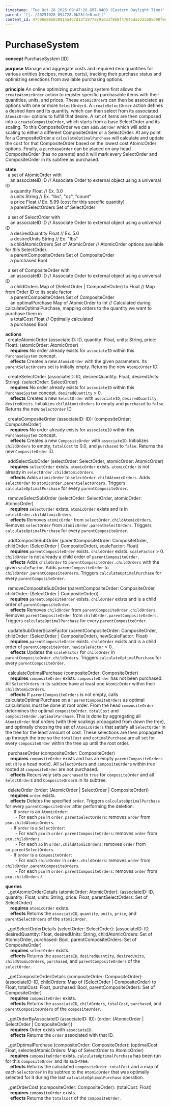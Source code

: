 ```yaml
---
timestamp: 'Tue Oct 28 2025 09:47:28 GMT-0400 (Eastern Daylight Time)'
parent: '[[../20251028_094728.0b28ffe0.md]]'
content_id: 47c08e98b030914a467d13f2977a891dd3f8b8f47645da2225b05d90f0ebb2bb
---
```


# PurchaseSystem

**concept** PurchaseSystem \[ID]

**purpose** Manage and aggregate costs and required item quantities for various entities (recipes, menus, carts), tracking their purchase status and optimizing selections from available purchasing options.

**principle** An online optimizing purchasing system first allows the `createAtomicOrder` action to register specific purchasable items with their quantities, units, and prices. These `AtomicOrder`s can then be associated as options with one or more `SelectOrder`s. A `createSelectOrder` action defines a desired item and its quantity, which can then select from its associated `AtomicOrder` options to fulfill that desire. A set of items are then composed into a `createCompositeOrder`, which starts from a base SelectOrder and its scaling. To this CompositeOrder we can `addSubOrder` which will add a scaling to either a different CompositeOrder or a SelectOrder. At any point for a CompositeOrder a `calculateOptimalPurchase` will calculate and update the cost for that CompositeOrder based on the lowest cost AtomicOrder options. Finally, a `purchaseOrder` can be placed on any head CompositeOrder (has no parents) and it will mark every SelectOrder and CompositeOrder in its subtree as purchased.

**state**\
  a set of AtomicOrder with\
    an associateID ID // Associate Order to external object using a universal ID\
    a quantity Float // Ex. 3.0\
    a units String // Ex. "lbs", "oz", "count"\
    a price Float // Ex. 5.99 (cost for this specific quantity)\
    a parentSelectOrders Set of SelectOrder

  a set of SelectOrder with\
    an associateID ID // Associate Order to external object using a universal ID\
    a desiredQuantity Float // Ex. 5.0\
    a desiredUnits String // Ex. "lbs"\
    a childAtomicOrders Set of AtomicOrder // AtomicOrder options available for *this* SelectOrder.\
    a parentCompositeOrders Set of CompositeOrder\
    a purchased Bool

  a set of CompositeOrder with\
    an associateID ID // Associate Order to external object using a universal ID\
    a childOrders Map of (SelectOrder | CompositeOrder) to Float // Map from Order ID to its scale factor\
    a parentCompositeOrders Set of CompositeOrder\
    an optimalPurchase Map of AtomicOrder to Int // Calculated during calculateOptimalPurchase, mapping orders to the quantity we want to purchase them in\
    a totalCost Float // Optimally calculated\
    a purchased Bool

**actions**\
  createAtomicOrder (associateID: ID, quantity: Float, units: String, price: Float): (atomicOrder: AtomicOrder)\
    **requires** No order already exists for `associateID` within this `PurchaseSystem` concept.\
    **effects** Creates a new `AtomicOrder` with the given parameters. Its `parentSelectOrders` set is initially empty. Returns the new `AtomicOrder` ID.

  createSelectOrder (associateID: ID, desiredQuantity: Float, desiredUnits: String): (selectOrder: SelectOrder)\
    **requires** No order already exists for `associateID` within this `PurchaseSystem` concept. `desiredQuantity` > 0.\
    **effects** Creates a new `SelectOrder` with `associateID`, `desiredQuantity`, `desiredUnits`. Initializes `childAtomicOrders` to empty and `purchased` to `false`. Returns the new `SelectOrder` ID.

  createCompositeOrder (associateID: ID): (compositeOrder: CompositeOrder)\
    **requires** No order already exists for `associateID` within this `PurchaseSystem` concept.\
    **effects** Creates a new `CompositeOrder` with `associateID`. Initializes `childOrders` to empty, `totalCost` to 0.0, and `purchased` to `false`. Returns the new `CompositeOrder` ID.

  addSelectSubOrder (selectOrder: SelectOrder, atomicOrder: AtomicOrder)\
    **requires** `selectOrder` exists. `atomicOrder` exists. `atomicOrder` is not already in `selectOrder.childAtomicOrders`.\
    **effects** Adds `atomicOrder` to `selectOrder.childAtomicOrders`. Adds `selectOrder` to `atomicOrder.parentSelectOrders`. Triggers `calculateOptimalPurchase` for every `parentCompositeOrder`.

  removeSelectSubOrder (selectOrder: SelectOrder, atomicOrder: AtomicOrder)\
    **requires** `selectOrder` exists. `atomicOrder` exists and is in `selectOrder.childAtomicOrders`.\
    **effects** Removes `atomicOrder` from `selectOrder.childAtomicOrders`. Removes `selectOrder` from `atomicOrder.parentSelectOrders`. Triggers `calculateOptimalPurchase` for every `parentCompositeOrder`.

  addCompositeSubOrder (parentCompositeOrder: CompositeOrder, childOrder: (SelectOrder | CompositeOrder), scaleFactor: Float)\
    **requires** `parentCompositeOrder` exists. `childOrder` exists. `scaleFactor` > 0. `childOrder` is not already a child order of `parentCompositeOrder`.\
    **effects** Adds `childOrder` to `parentCompositeOrder.childOrders` with the given `scaleFactor`. Adds `parentCompositeOrder` to `childOrder.parentCompositeOrders`. Triggers `calculateOptimalPurchase` for every `parentCompositeOrder`.

  removeCompositeSubOrder (parentCompositeOrder: CompositeOrder, childOrder: (SelectOrder | CompositeOrder))\
    **requires** `parentCompositeOrder` exists. `childOrder` exists and is a child order of `parentCompositeOrder`.\
    **effects** Removes `childOrder` from `parentCompositeOrder.childOrders`. Removes `parentCompositeOrder` from `childOrder.parentCompositeOrders`. Triggers `calculateOptimalPurchase` for every `parentCompositeOrder`.

  updateSubOrderScaleFactor (parentCompositeOrder: CompositeOrder, childOrder: (SelectOrder | CompositeOrder), newScaleFactor: Float)\
    **requires** `parentCompositeOrder` exists. `childOrder` exists and is a child order of `parentCompositeOrder`. `newScaleFactor` > 0.\
    **effects** Updates the `scaleFactor` for `childOrder` in `parentCompositeOrder.childOrders`. Triggers `calculateOptimalPurchase` for every `parentCompositeOrder`.

  calculateOptimalPurchase (compositeOrder: CompositeOrder)\
    **requires** `compositeOrder` exists. `compositeOrder` has not been purchased. All `SelectOrder`s in its subtree have at least one `AtomicOrder` within their `childAtomicOrders`.\
    **effects** If `parentCompositeOrders` is not empty, calls calculateOptimalPurchase on all `parentCompositeOrders` as optimal calculations must be done at root order. From the head `compositeOrder` determines the optimal `compositeOrder.totalCost` and `compositeOrder.optimalPurchase`. This is done by aggregating all `AtomicOrder` leaf orders (with their scalings propagated from down the tree), and optimally choosing the set of `AtomicOrders` that satisfy all `SelectOrder` in the tree for the least amount of cost. These selections are then propagated up through the tree so the `totalCost` and `optimalPurchase` are all set for every `compositeOrder` within the tree up until the root order.

  purchaseOrder (compositeOrder: CompositeOrder)\
    **requires** `compositeOrder` exists and has an empty `parentCompositeOrders` set (it is a head node). All `SelectOrder`s and `CompositeOrder`s within tree rooted at `compositeOrder` are not purchased.\
    **effects** Recursively sets `purchased` to `true` for `compositeOrder` and all `SelectOrder`s and `CompositeOrder`s in its subtree.

  deleteOrder (order: (AtomicOrder | SelectOrder | CompositeOrder))\
    **requires** `order` exists.\
    **effects** Deletes the specified `order`. Triggers `calculateOptimalPurchase` for every `parentCompositeOrder` after performing the deletion.\
    - If `order` is an `AtomicOrder`:\
        - For each `pso` in `order.parentSelectOrders`: removes `order` from `pso.childAtomicOrders`.\
    - If `order` is a `SelectOrder`:\
        - For each `pco` in `order.parentCompositeOrders`: removes `order` from `pco.childOrders`.\
        - For each `ao` in `order.childAtomicOrders`: removes `order` from `ao.parentSelectOrders`.\
    - If `order` is a `CompositeOrder`:\
        - For each `childOrder` in `order.childOrders`: removes `order` from `childOrder.parentCompositeOrders`.\
        - For each `pco` in `order.parentCompositeOrders`: removes `order` from `pco.childOrders`.\\

**queries**\
  \_getAtomicOrderDetails (atomicOrder: AtomicOrder): (associateID: ID, quantity: Float, units: String, price: Float, parentSelectOrders: Set of SelectOrder)\
    **requires** `atomicOrder` exists.\
    **effects** Returns the `associateID`, `quantity`, `units`, `price`, and `parentSelectOrders` of the `atomicOrder`.

  \_getSelectOrderDetails (selectOrder: SelectOrder): (associateID: ID, desiredQuantity: Float, desiredUnits: String, childAtomicOrders: Set of AtomicOrder, purchased: Bool, parentCompositeOrders: Set of CompositeOrder)\
    **requires** `selectOrder` exists.\
    **effects** Returns the `associateID`, `desiredQuantity`, `desiredUnits`, `childAtomicOrders`, `purchased`, and `parentCompositeOrders` of the `selectOrder`.

  \_getCompositeOrderDetails (compositeOrder: CompositeOrder): (associateID: ID, childOrders: Map of (SelectOrder | CompositeOrder) to Float, totalCost: Float, purchased: Bool, parentCompositeOrders: Set of CompositeOrder)\
    **requires** `compositeOrder` exists.\
    **effects** Returns the `associateID`, `childOrders`, `totalCost`, `purchased`, and `parentCompositeOrders` of the `compositeOrder`.

  \_getOrderByAssociateID (associateID: ID): (order: (AtomicOrder | SelectOrder | CompositeOrder))\
    **requires** Order exists with `associateID`.\
    **effects** Returns the `order` associated with that ID.

  \_getOptimalPurchase (compositeOrder: CompositeOrder): (optimalCost: Float, selectedAtomicOrders: Map of SelectOrder to AtomicOrder)\
    **requires** `compositeOrder` exists. `calculateOptimalPurchase` has been run for this `compositeOrder` and its sub-tree.\
    **effects** Returns the calculated `compositeOrder.totalCost` and a map of each `SelectOrder` in its subtree to the `AtomicOrder` that was optimally selected for it during the last `calculateOptimalPurchase` operation.

  \_getOrderCost (compositeOrder: CompositeOrder): (totalCost: Float)\
    **requires** `compositeOrder` exists.\
    **effects** Returns the `totalCost` of the `compositeOrder`.
